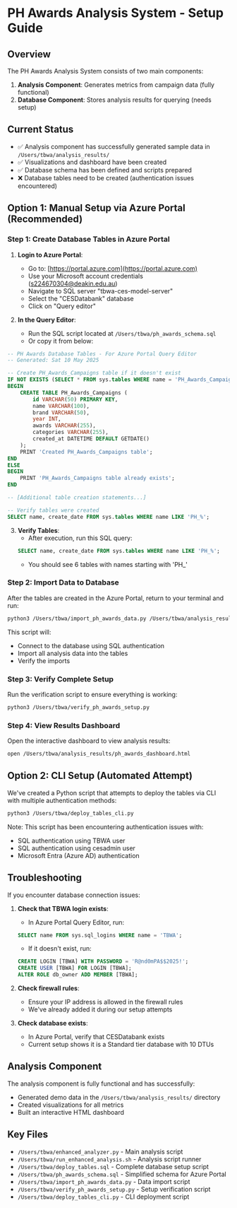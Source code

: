 # PH Awards Analysis System - Setup Guide

## Overview

The PH Awards Analysis System consists of two main components:
1. **Analysis Component**: Generates metrics from campaign data (fully functional)
2. **Database Component**: Stores analysis results for querying (needs setup)

## Current Status

- ✅ Analysis component has successfully generated sample data in `/Users/tbwa/analysis_results/`
- ✅ Visualizations and dashboard have been created
- ✅ Database schema has been defined and scripts prepared
- ❌ Database tables need to be created (authentication issues encountered)

## Option 1: Manual Setup via Azure Portal (Recommended)

### Step 1: Create Database Tables in Azure Portal

1. **Login to Azure Portal**:
   - Go to: [https://portal.azure.com](https://portal.azure.com)
   - Use your Microsoft account credentials (s224670304@deakin.edu.au)
   - Navigate to SQL server "tbwa-ces-model-server"
   - Select the "CESDatabank" database
   - Click on "Query editor"

2. **In the Query Editor**:
   - Run the SQL script located at `/Users/tbwa/ph_awards_schema.sql`
   - Or copy it from below:

```sql
-- PH Awards Database Tables - For Azure Portal Query Editor
-- Generated: Sat 10 May 2025

-- Create PH_Awards_Campaigns table if it doesn't exist
IF NOT EXISTS (SELECT * FROM sys.tables WHERE name = 'PH_Awards_Campaigns')
BEGIN
    CREATE TABLE PH_Awards_Campaigns (
        id VARCHAR(50) PRIMARY KEY,
        name VARCHAR(100),
        brand VARCHAR(50),
        year INT,
        awards VARCHAR(255),
        categories VARCHAR(255),
        created_at DATETIME DEFAULT GETDATE()
    );
    PRINT 'Created PH_Awards_Campaigns table';
END
ELSE
BEGIN
    PRINT 'PH_Awards_Campaigns table already exists';
END

-- [Additional table creation statements...]

-- Verify tables were created
SELECT name, create_date FROM sys.tables WHERE name LIKE 'PH_%';
```

3. **Verify Tables**:
   - After execution, run this SQL query:
   ```sql
   SELECT name, create_date FROM sys.tables WHERE name LIKE 'PH_%';
   ```
   - You should see 6 tables with names starting with 'PH_'

### Step 2: Import Data to Database

After the tables are created in the Azure Portal, return to your terminal and run:

```bash
python3 /Users/tbwa/import_ph_awards_data.py /Users/tbwa/analysis_results
```

This script will:
- Connect to the database using SQL authentication
- Import all analysis data into the tables
- Verify the imports

### Step 3: Verify Complete Setup

Run the verification script to ensure everything is working:

```bash
python3 /Users/tbwa/verify_ph_awards_setup.py
```

### Step 4: View Results Dashboard

Open the interactive dashboard to view analysis results:

```bash
open /Users/tbwa/analysis_results/ph_awards_dashboard.html
```

## Option 2: CLI Setup (Automated Attempt)

We've created a Python script that attempts to deploy the tables via CLI with multiple authentication methods:

```bash
python3 /Users/tbwa/deploy_tables_cli.py
```

Note: This script has been encountering authentication issues with:
- SQL authentication using TBWA user
- SQL authentication using cesadmin user
- Microsoft Entra (Azure AD) authentication

## Troubleshooting

If you encounter database connection issues:

1. **Check that TBWA login exists**:
   - In Azure Portal Query Editor, run:
   ```sql
   SELECT name FROM sys.sql_logins WHERE name = 'TBWA';
   ```
   - If it doesn't exist, run:
   ```sql
   CREATE LOGIN [TBWA] WITH PASSWORD = 'R@nd0mPA$$2025!';
   CREATE USER [TBWA] FOR LOGIN [TBWA];
   ALTER ROLE db_owner ADD MEMBER [TBWA];
   ```

2. **Check firewall rules**:
   - Ensure your IP address is allowed in the firewall rules
   - We've already added it during our setup attempts

3. **Check database exists**:
   - In Azure Portal, verify that CESDatabank exists
   - Current setup shows it is a Standard tier database with 10 DTUs

## Analysis Component

The analysis component is fully functional and has successfully:
- Generated demo data in the `/Users/tbwa/analysis_results/` directory
- Created visualizations for all metrics
- Built an interactive HTML dashboard

## Key Files

- `/Users/tbwa/enhanced_analyzer.py` - Main analysis script
- `/Users/tbwa/run_enhanced_analysis.sh` - Analysis script runner
- `/Users/tbwa/deploy_tables.sql` - Complete database setup script
- `/Users/tbwa/ph_awards_schema.sql` - Simplified schema for Azure Portal
- `/Users/tbwa/import_ph_awards_data.py` - Data import script
- `/Users/tbwa/verify_ph_awards_setup.py` - Setup verification script
- `/Users/tbwa/deploy_tables_cli.py` - CLI deployment script